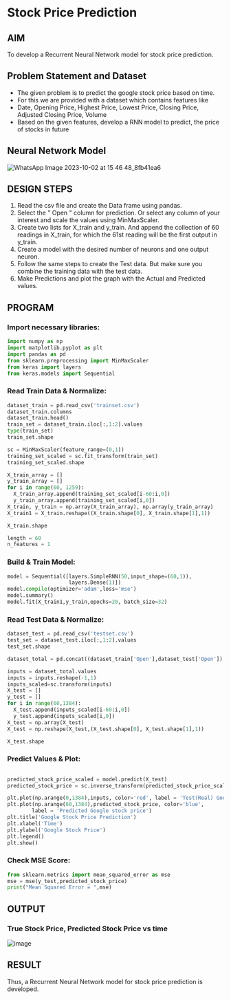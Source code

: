 # Stock Price Prediction

## AIM
To develop a Recurrent Neural Network model for stock price prediction.

## Problem Statement and Dataset
* The given problem is to predict the google stock price based on time.
* For this we are provided with a dataset which contains features like
* Date, Opening Price, Highest Price, Lowest Price, Closing Price, Adjusted Closing Price, Volume
* Based on the given features, develop a RNN model to predict, the price of stocks in future

## Neural Network Model
![WhatsApp Image 2023-10-02 at 15 46 48_8fb41ea6](https://github.com/Aashima02/rnn-stock-price-prediction/assets/93427086/777fce87-18bb-4ea3-80d5-0e3a6862055d)


## DESIGN STEPS
1. Read the csv file and create the Data frame using pandas.
2. Select the " Open " column for prediction. Or select any column of your interest and scale the values using MinMaxScaler.
3. Create two lists for X_train and y_train. And append the collection of 60 readings in X_train, for which the 61st reading will be the first output in y_train.
4. Create a model with the desired number of neurons and one output neuron.
5. Follow the same steps to create the Test data. But make sure you combine the training data with the test data.
6. Make Predictions and plot the graph with the Actual and Predicted values.


## PROGRAM

### Import necessary libraries:
```python
import numpy as np
import matplotlib.pyplot as plt
import pandas as pd
from sklearn.preprocessing import MinMaxScaler
from keras import layers
from keras.models import Sequential
```

### Read Train Data & Normalize:
```python
dataset_train = pd.read_csv('trainset.csv')
dataset_train.columns
dataset_train.head()
train_set = dataset_train.iloc[:,1:2].values
type(train_set)
train_set.shape

sc = MinMaxScaler(feature_range=(0,1))
training_set_scaled = sc.fit_transform(train_set)
training_set_scaled.shape

X_train_array = []
y_train_array = []
for i in range(60, 1259):
  X_train_array.append(training_set_scaled[i-60:i,0])
  y_train_array.append(training_set_scaled[i,0])
X_train, y_train = np.array(X_train_array), np.array(y_train_array)
X_train1 = X_train.reshape((X_train.shape[0], X_train.shape[1],1))

X_train.shape

length = 60
n_features = 1
```

### Build & Train Model:
```python
model = Sequential([layers.SimpleRNN(50,input_shape=(60,1)),
                    layers.Dense(1)])
model.compile(optimizer='adam',loss='mse')
model.summary()
model.fit(X_train1,y_train,epochs=20, batch_size=32)
```

### Read Test Data & Normalize:
```python
dataset_test = pd.read_csv('testset.csv')
test_set = dataset_test.iloc[:,1:2].values
test_set.shape

dataset_total = pd.concat((dataset_train['Open'],dataset_test['Open']),axis=0)

inputs = dataset_total.values
inputs = inputs.reshape(-1,1)
inputs_scaled=sc.transform(inputs)
X_test = []
y_test = []
for i in range(60,1384):
  X_test.append(inputs_scaled[i-60:i,0])
  y_test.append(inputs_scaled[i,0])
X_test = np.array(X_test)
X_test = np.reshape(X_test,(X_test.shape[0], X_test.shape[1],1))

X_test.shape
```

### Predict Values & Plot:
```python

predicted_stock_price_scaled = model.predict(X_test)
predicted_stock_price = sc.inverse_transform(predicted_stock_price_scaled)

plt.plot(np.arange(0,1384),inputs, color='red', label = 'Test(Real) Google stock price')
plt.plot(np.arange(60,1384),predicted_stock_price, color='blue', 
		label = 'Predicted Google stock price')
plt.title('Google Stock Price Prediction')
plt.xlabel('Time')
plt.ylabel('Google Stock Price')
plt.legend()
plt.show()

```

### Check MSE Score:
```python
from sklearn.metrics import mean_squared_error as mse
mse = mse(y_test,predicted_stock_price)
print("Mean Squared Error = ",mse)
```
## OUTPUT

### True Stock Price, Predicted Stock Price vs time

![image](https://github.com/Aashima02/rnn-stock-price-prediction/assets/93427086/10eff697-1fbd-48fc-99a3-96c21a488ba1)



## RESULT
Thus, a Recurrent Neural Network model for stock price prediction is developed.
